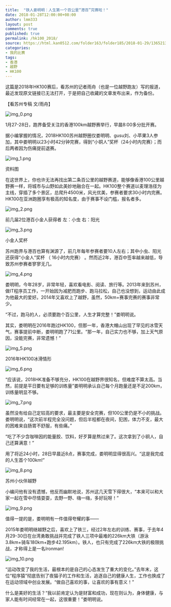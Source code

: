 ```yaml
---
title:  "铁人娄明明：人生第一个百公里“港百”完赛啦！"
date: 2018-01-28T12:00:00+08:00
author: lmm333
layout: post
comments: true
published: true
permalink: /hk100_2018/
source: https://html.kan0512.com/folder163/folder185/2018-01-29/1365213.html?_hgOutLink=news/NewsDetail&id=1365213&from=timeline&isappinstalled=0
categories:
- 我的比赛
tags:
- 香港
- 越野
- HK100
---
```

这篇是2018年HK100赛后，看苏州的记者雨舟（也是一位越野跑友）写的报道，最近发现原文链接已无法打开，于是把自己收藏的文章发布出来，作为备份。

【看苏州专稿 文/雨舟】

![img_0.png](../images/2018-01-28-hk100_2018/img_0.png)

1月27-28日，跑界备受关注的香港100km越野赛举行，早晨8:00多分批开赛。

据小编掌握的情况，2018HK100苏州越野圈仅娄明明、gusu刘、小苹果3人参加，其中娄明明以23小时42分钟完赛，得到“小铜人”奖杯（24小时内完赛）；而后两者因为伤痛提前退赛。
<!--more-->
![img_1.png](../images/2018-01-28-hk100_2018/img_1.png)

资料图

在这世界上，你也许无法再找出第二条百公里的越野赛道，能够像香港100公里越野赛一样，将城市与山野如此美妙地融合在一起。HK100整个赛道以麦理浩径为主线，穿插了多个景区，总爬升4500米，风光优美，参赛者要求30小时内完赛。HK100在亚洲跑圈享有极高的知名度，由于赛事不设门槛，报名者多。

![img_2.png](../images/2018-01-28-hk100_2018/img_2.png)

前几届2位港百小金人获得者 左：小虫 右：阳光

![img_3.png](../images/2018-01-28-hk100_2018/img_3.png)

小金人奖杯

苏州跑界与港百也算有渊源了，前几年每年参赛者要10人左右；其中小虫、阳光还获得“小金人”奖杯 （ 16小时内完赛） 。然而近2年，港百中签率越来越低，导致苏州参赛者寥寥无几。

![img_4.png](../images/2018-01-28-hk100_2018/img_4.png)

娄明明，今年28岁，非常年轻，喜欢看电影、阅读、旅行等。2013年来到苏州，做IT程序员工作，一开始因为减肥而跑步、跑马拉松，自己也没想到，运动由此成为他最大的爱好。2014年又喜欢上了越野，虽然，50km+赛事完赛的赛事非常少。

“不过，跑马的人，必须要跑个百公里，人生才算完整！”娄明明说。

其实，娄明明在2016年跑过HK100，但那一年，香港大帽山出现了罕见的冰雪天气，赛事提前中断，娄明明跑了71公里。“那一年，自己实力也不够，加上天气原因，没能完赛，非常遗憾！”

![img_5.png](../images/2018-01-28-hk100_2018/img_5.png)

2016年HK100冰滑情形

![img_6.png](../images/2018-01-28-hk100_2018/img_6.png)

“应该说，2018HK准备不够充分，HK100在越野界很知名，但难度不算太高。当然，前提是平日要有足够的训练量”娄明明承认自己每个月跑量还是不足200km，训练量明显不够。

![img_7.png](../images/2018-01-28-hk100_2018/img_7.png)

虽然没有给自己定较高的要求，最主要是安全完赛，但100公里仍是不小的挑战。娄明明说，“这次前半程完全没问题，但后半程都在夜间，犯困，体力不支，最大的困难来自肠胃不舒服，有些痛。”

“吃了不少含咖啡因的能量胶、饮料，好歹算是熬过来了。这次拿到了小铜人，自己还算满意！”

用了将近24小时，28日早晨近8点，赛事完成，娄明明显得很高兴。“这是我完成的人生首个100km!”

![img_8.png](../images/2018-01-28-hk100_2018/img_8.png)

苏州小伙伴越野

小编问他有没有遗憾，他反而幽默地说，苏州这几天雪下得很大，“本来可以和大家一起在雪中尽情耍耍，去野一野、嗨一嗨，多好玩呀！”

![img_9.png](../images/2018-01-28-hk100_2018/img_9.png)

值得一提的是，娄明明有一件值得夸耀的事——

2015年娄明明继越野之后，喜欢上了铁三，经过2年左右的训练、赛事，于去年4月29-30日在台湾勇敢挑战并完成了铁人三项中最难的226km大铁（游泳3.8km+骑车180km+跑步42.195km）。铁人，也只有完成了226km大铁的极限挑战，才称得上是一名Ironman!

![img_10.png](../images/2018-01-28-hk100_2018/img_10.png)

“运动改变了我的生活，最根本的是自己的心态发生了重大的变化。”去年末，这位“程序猿”彻底告别了夜猫子的工作和生活，追逐自己的健康人生，工作也换成了在运动领域中创业发展。“做自己喜欢的事，让喜欢的事有意义！”

什么是美好的生活？“我以前肯定认为是财富和成功，现在则认为，身体健康，与家人能有时间经常在一起，这很重要！”娄明明说。